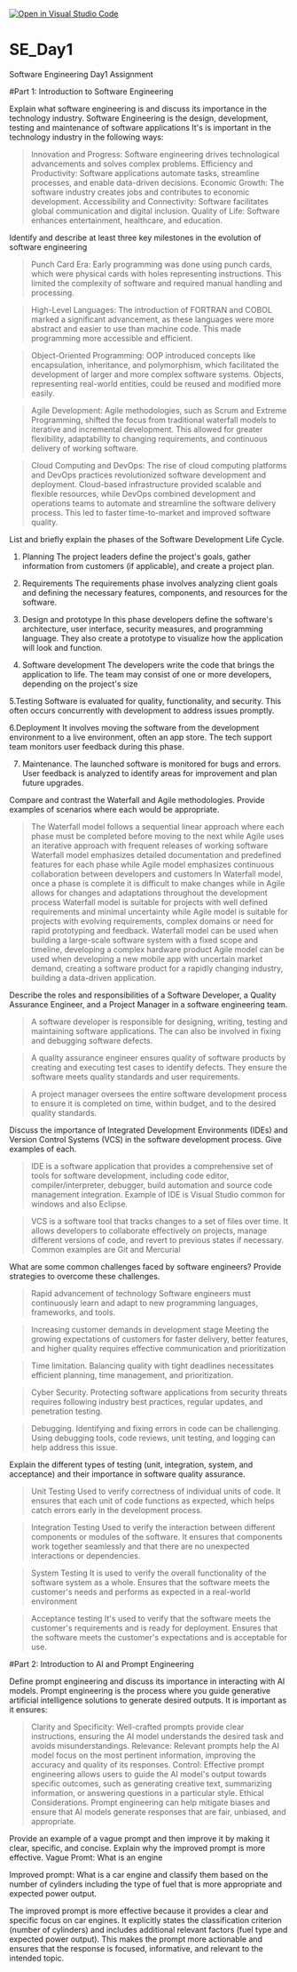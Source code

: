 [![Open in Visual Studio Code](https://classroom.github.com/assets/open-in-vscode-2e0aaae1b6195c2367325f4f02e2d04e9abb55f0b24a779b69b11b9e10269abc.svg)](https://classroom.github.com/online_ide?assignment_repo_id=15611897&assignment_repo_type=AssignmentRepo)
# SE_Day1
Software Engineering Day1 Assignment

#Part 1: Introduction to Software Engineering

Explain what software engineering is and discuss its importance in the technology industry.
Software Engineering is the design, development, testing and maintenance of software applications  It's is important in the technology industry in the following ways:
> Innovation and Progress: Software engineering drives technological advancements and solves complex problems.
> Efficiency and Productivity: Software applications automate tasks, streamline processes, and enable data-driven decisions.
> Economic Growth: The software industry creates jobs and contributes to economic development.
> Accessibility and Connectivity: Software facilitates global communication and digital inclusion.
> Quality of Life: Software enhances entertainment, healthcare, and education.

Identify and describe at least three key milestones in the evolution of software engineering
> Punch Card Era: Early programming was done using punch cards, which were physical cards with holes representing instructions. This limited the complexity of software and required manual handling and processing.

> High-Level Languages: The introduction of FORTRAN and COBOL marked a significant advancement, as these languages were more abstract and easier to use than machine code. This made programming more accessible and efficient.

> Object-Oriented Programming: OOP introduced concepts like encapsulation, inheritance, and polymorphism, which facilitated the development of larger and more complex software systems. Objects, representing real-world entities, could be reused and modified more easily.

> Agile Development: Agile methodologies, such as Scrum and Extreme Programming, shifted the focus from traditional waterfall models to iterative and incremental development. This allowed for greater flexibility, adaptability to changing requirements, and continuous delivery of working software.

> Cloud Computing and DevOps: The rise of cloud computing platforms and DevOps practices revolutionized software development and deployment. Cloud-based infrastructure provided scalable and flexible resources, while DevOps combined development and operations teams to automate and streamline the software delivery process. This led to faster time-to-market and improved software quality.

List and briefly explain the phases of the Software Development Life Cycle.
1. Planning
The project leaders define the project's goals, gather information from customers (if applicable), and create a project plan.
 
2. Requirements
The requirements phase involves analyzing client goals and defining the necessary features, components, and resources for the software.

3. Design and prototype
In this phase developers define the software's architecture, user interface, security measures, and programming language. They also create a prototype to visualize how the application will look and function.

4. Software development 
The developers write the code that brings the application to life. The team may consist of one or more developers, depending on the project's size

5.Testing
Software is evaluated for quality, functionality, and security. This often occurs concurrently with development to address issues promptly.

6.Deployment
It involves moving the software from the development environment to a live environment, often an app store. The tech support team monitors user feedback during this phase.

7. Maintenance. 
The launched software is monitored for bugs and errors. User feedback is analyzed to identify areas for improvement and plan future upgrades.

Compare and contrast the Waterfall and Agile methodologies. Provide examples of scenarios where each would be appropriate.
> The Waterfall model follows a sequential linear approach where each phase must be completed before moving to the next while Agile uses an iterative approach with frequent releases of working software
> Waterfall model emphasizes detailed documentation and predefined features for each phase while Agile model emphasizes continuous collaboration between developers and customers
> In Waterfall model, once a phase is complete it is difficult to make changes while in Agile allows for changes and adaptations throughout the development process
> Waterfall model is suitable for projects with well defined requirements and minimal uncertainty while Agile model is suitable for projects with evolving requirements, complex domains or need for rapid prototyping and feedback.
> Waterfall model can be used when building a large-scale software system with a fixed scope and timeline, developing a complex hardware product
> Agile model can be used when developing a new mobile app with uncertain market demand, creating a software product for a rapidly changing industry, building a data-driven application. 

Describe the roles and responsibilities of a Software Developer, a Quality Assurance Engineer, and a Project Manager in a software engineering team.

> A software developer is responsible for designing, writing, testing and maintaining software applications. The can also be involved in fixing and debugging software defects.

> A quality assurance engineer ensures quality of software products by creating and executing test cases to identify defects. They ensure the software meets quality standards and user requirements.

> A project manager oversees the entire software development process to ensure it is completed on time, within budget, and to the desired quality standards.

Discuss the importance of Integrated Development Environments (IDEs) and Version Control Systems (VCS) in the software development process. Give examples of each.

> IDE is a software application that provides a comprehensive set of tools for software development, including code editor, compiler/interpreter, debugger, build automation and source code management integration. Example of IDE is Visual Studio common for windows and also Eclipse.

> VCS is a software tool that tracks changes to a set of files over time. It allows developers to collaborate effectively on projects, manage different versions of code, and revert to previous states if necessary. Common examples are Git and Mercurial 

What are some common challenges faced by software engineers? Provide strategies to overcome these challenges.
> Rapid advancement of technology
Software engineers must continuously learn and adapt to new programming languages, frameworks, and tools.

> Increasing customer demands in development stage
Meeting the growing expectations of customers for faster delivery, better features, and higher quality requires effective communication and prioritization

> Time limitation.
Balancing quality with tight deadlines necessitates efficient planning, time management, and prioritization.

> Cyber Security.
Protecting software applications from security threats requires following industry best practices, regular updates, and penetration testing.

> Debugging.
Identifying and fixing errors in code can be challenging. Using debugging tools, code reviews, unit testing, and logging can help address this issue.

Explain the different types of testing (unit, integration, system, and acceptance) and their importance in software quality assurance.

> Unit Testing
Used to verify correctness of individual units of code. It ensures that each unit of code functions as expected, which helps catch errors early in the development process. 

> Integration Testing
Used to verify the interaction between different components or modules of the software. It ensures that components work together seamlessly and that there are no unexpected interactions or dependencies. 

> System Testing
It is used to verify the overall functionality of the software system as a whole. Ensures that the software meets the customer's needs and performs as expected in a real-world environment

> Acceptance testing
It's used to verify that the software meets the customer's requirements and is ready for deployment. Ensures that the software meets the customer's expectations and is acceptable for use.



#Part 2: Introduction to AI and Prompt Engineering


Define prompt engineering and discuss its importance in interacting with AI models.
Prompt engineering is the process where you guide generative artificial intelligence solutions to generate desired outputs. It is important as it ensures: 
> Clarity and Specificity: Well-crafted prompts provide clear instructions, ensuring the AI model understands the desired task and avoids misunderstandings.
> Relevance: Relevant prompts help the AI model focus on the most pertinent information, improving the accuracy and quality of its responses.
> Control: Effective prompt engineering allows users to guide the AI model's output towards specific outcomes, such as generating creative text, summarizing information, or answering questions in a particular style.
> Ethical Considerations. Prompt engineering can help mitigate biases and ensure that AI models generate responses that are fair, unbiased, and appropriate. 

Provide an example of a vague prompt and then improve it by making it clear, specific, and concise. Explain why the improved prompt is more effective.
Vague Promt: What is an engine 

Improved prompt: What is a car engine and classify them based on the number of cylinders including the type of fuel that is more appropriate and expected power output.

The improved prompt is more effective because it provides a clear and specific focus on car engines. It explicitly states the classification criterion (number of cylinders) and includes additional relevant factors (fuel type and expected power output). This makes the prompt more actionable and ensures that the response is focused, informative, and relevant to the intended topic. 
